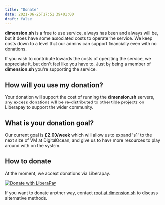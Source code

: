 ```yaml
---
title: "Donate"
date: 2021-06-25T17:51:39+01:00
draft: false
---
```


**dimension.sh** is a free to use service, always has been and always will be, but it does have some associated costs to operate the service. We keep costs down to a level that our admins can support financially even with no donations.

If you wish to contribute towards the costs of operating the service, we appreciate it, but don't feel like you have to. Just by being a member of **dimension.sh** you're supporting the service.

## How will you use my donation?
Your donation will support the cost of running the **dimension.sh** servers, any excess donations will be re-distributed to other tilde projects on Liberapay to support the wider community.

## What is your donation goal?
Our current goal is **&#163;2.00/week** which will allow us to expand 's1' to the next size of VM at DigitalOcean, and give us to have more resources to play around with on the system.

## How to donate

At the moment, we accept donations via Liberapay.

[![Donate with LiberaPay](https://liberapay.com/assets/widgets/donate.svg)](https://liberapay.com/dimension.sh/donate)

If you want to donate another way, contact <a href="mailto:root@dimension.sh">root at dimension.sh</a> to discuss alternative methods.